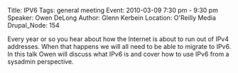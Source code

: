 Title: IPV6
Tags: general meeting
Event: 2010-03-09 7:30 pm - 9:30 pm
Speaker: Owen DeLong
Author: Glenn Kerbein
Location: O'Reilly Media
Drupal_Node: 154

Every year or so you hear about how the Internet is about to run out of IPv4 addresses. When that happens we will all need to be able to migrate to IPv6. In this talk Owen will discuss what IPv6 is and cover how to use IPv6 from a sysadmin perspective.
